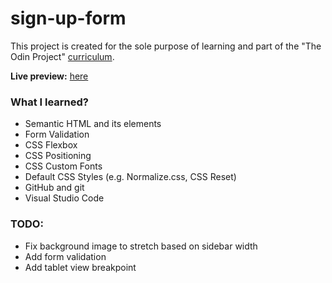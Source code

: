 # sign-up-form
This project is created for the sole purpose of learning and part of the "The Odin Project" [curriculum](https://theodinproject.com/).

**Live preview:** [here](https://hicarlodacuyan.github.io/sign-up-form/)

### What I learned?

* Semantic HTML and its elements
* Form Validation
* CSS Flexbox
* CSS Positioning
* CSS Custom Fonts
* Default CSS Styles (e.g. Normalize.css, CSS Reset)
* GitHub and git
* Visual Studio Code

### TODO:

* Fix background image to stretch based on sidebar width
* Add form validation
* Add tablet view breakpoint
